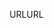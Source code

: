 <span data-ttu-id="8a5dc-101">URL</span><span class="sxs-lookup"><span data-stu-id="8a5dc-101">URL</span></span>